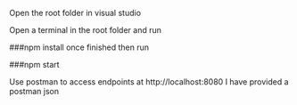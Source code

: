 Open the root folder in visual studio

Open a terminal in the root folder and run

###npm install
once finished then run

###npm start

Use postman to access endpoints at http://localhost:8080
I have provided a postman json
